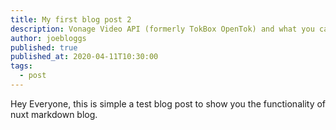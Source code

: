 ```yaml
---
title: My first blog post 2
description: Vonage Video API (formerly TokBox OpenTok) and what you can build with it. The Video API is very robust and highly customisable, and in each post we’ll show how to implement it.
author: joebloggs
published: true
published_at: 2020-04-11T10:30:00
tags:
  - post
---
```


Hey Everyone, this is simple a test blog post to show you
the functionality of nuxt markdown blog.
